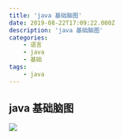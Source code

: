 ```yaml
---
title: 'java 基础脑图'
date: 2019-08-22T17:09:22.000Z
description: 'java 基础脑图'
categories:
    - 语言
    - java
    - 基础
tags:
    - java
---  
```

  
  
##  java 基础脑图
  
  
![](https://raw.githubusercontent.com/jiangwei618/note/master/assets/image/java基础脑图.md-2019-08-06-15-11-16.png )
  
